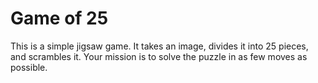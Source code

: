 # Game of 25

This is a simple jigsaw game. It takes an image, divides it into 25 pieces, and scrambles it. Your mission is to solve the puzzle in as few moves as possible.
